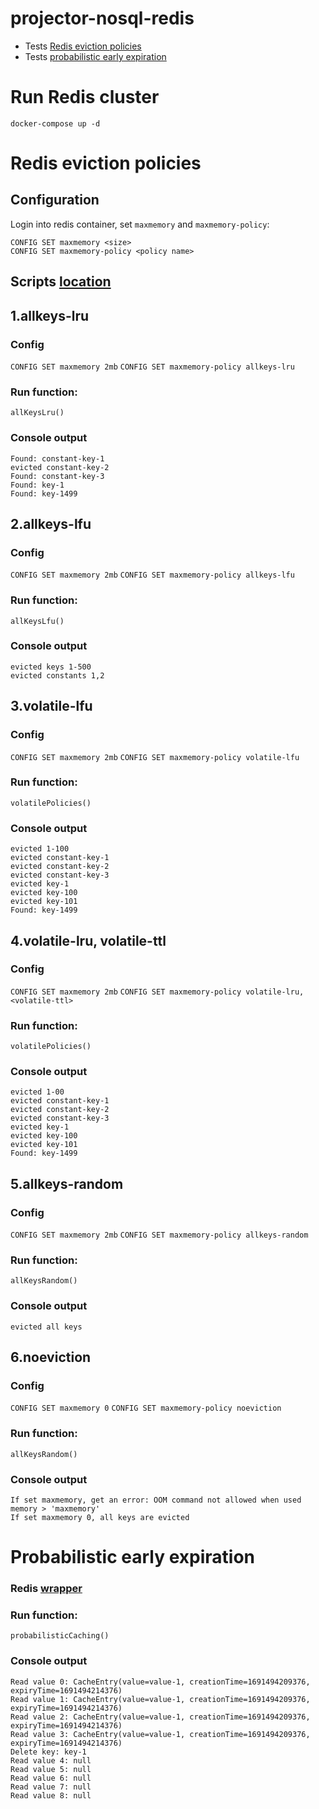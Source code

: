 # projector-nosql-redis
- Tests [Redis eviction policies](https://redis.io/docs/reference/eviction/)
- Tests [probabilistic early expiration](https://en.wikipedia.org/wiki/Cache_stampede)

# Run Redis cluster
```shell
docker-compose up -d
```

# Redis eviction policies

## Configuration
Login into redis container, set `maxmemory` and `maxmemory-policy`:
```shell
CONFIG SET maxmemory <size>
CONFIG SET maxmemory-policy <policy name>
```
## Scripts [location](redis/src/main/kotlin/com/jdum/projector/nosql/redis/RedisApplication.kt)

## 1.allkeys-lru

### Config
`CONFIG SET maxmemory 2mb`
`CONFIG SET maxmemory-policy allkeys-lru`

### Run function: 
`allKeysLru()`

### Console output
```
Found: constant-key-1
evicted constant-key-2
Found: constant-key-3
Found: key-1
Found: key-1499
```

## 2.allkeys-lfu

### Config
`CONFIG SET maxmemory 2mb`
`CONFIG SET maxmemory-policy allkeys-lfu`

### Run function:
`allKeysLfu()`

### Console output
```
evicted keys 1-500
evicted constants 1,2
```

## 3.volatile-lfu

### Config
`CONFIG SET maxmemory 2mb`
`CONFIG SET maxmemory-policy volatile-lfu`

### Run function:
`volatilePolicies()`

### Console output
```
evicted 1-100
evicted constant-key-1
evicted constant-key-2
evicted constant-key-3
evicted key-1
evicted key-100
evicted key-101
Found: key-1499
```

## 4.volatile-lru, volatile-ttl

### Config
`CONFIG SET maxmemory 2mb`
`CONFIG SET maxmemory-policy volatile-lru, <volatile-ttl>`

### Run function:
`volatilePolicies()`

### Console output
```
evicted 1-00
evicted constant-key-1
evicted constant-key-2
evicted constant-key-3
evicted key-1
evicted key-100
evicted key-101
Found: key-1499
```

## 5.allkeys-random

### Config
`CONFIG SET maxmemory 2mb`
`CONFIG SET maxmemory-policy allkeys-random`

### Run function:
`allKeysRandom()`

### Console output
```
evicted all keys
```

## 6.noeviction

### Config
`CONFIG SET maxmemory 0`
`CONFIG SET maxmemory-policy noeviction`

### Run function:
`allKeysRandom()`

### Console output
```
If set maxmemory, get an error: OOM command not allowed when used memory > 'maxmemory'
If set maxmemory 0, all keys are evicted
```



# Probabilistic early expiration
### Redis [wrapper](redis/src/main/kotlin/com/jdum/projector/nosql/redis/ProbabilisticExpirationCache.kt)

### Run function:
`probabilisticCaching()`
### Console output
```
Read value 0: CacheEntry(value=value-1, creationTime=1691494209376, expiryTime=1691494214376)
Read value 1: CacheEntry(value=value-1, creationTime=1691494209376, expiryTime=1691494214376)
Read value 2: CacheEntry(value=value-1, creationTime=1691494209376, expiryTime=1691494214376)
Read value 3: CacheEntry(value=value-1, creationTime=1691494209376, expiryTime=1691494214376)
Delete key: key-1
Read value 4: null
Read value 5: null
Read value 6: null
Read value 7: null
Read value 8: null
```
